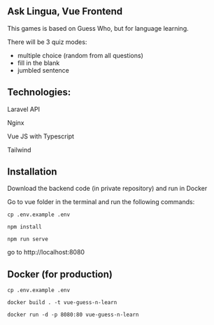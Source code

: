 ## Ask Lingua, Vue Frontend

This games is based on Guess Who, but for language learning.

There will be 3 quiz modes:

- multiple choice (random from all questions)
- fill in the blank
- jumbled sentence

## Technologies:

Laravel API

Nginx

Vue JS with Typescript

Tailwind

## Installation

Download the backend code (in private repository) and run in Docker

Go to vue folder in the terminal and run the following commands:

`cp .env.example .env`

`npm install`

`npm run serve`

go to http://localhost:8080

## Docker (for production)

`cp .env.example .env`

`docker build . -t vue-guess-n-learn`

`docker run -d -p 8080:80 vue-guess-n-learn`
